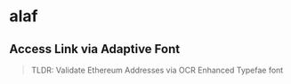 # alaf

## Access Link via Adaptive Font

> TLDR: Validate Ethereum Addresses via OCR Enhanced Typefae font

